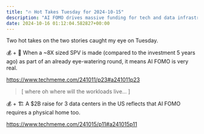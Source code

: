 ```yaml
---
title: "🔥 Hot Takes Tuesday for 2024-10-15"
description: "AI FOMO drives massive funding for tech and data infrastructure in today’s market."
date: 2024-10-16 01:12:04.582827+00:00
---
```


<!-- buttondown-editor-mode: fancy --><p>Two hot takes on the two stories caught my eye on Tuesday.</p><p>💰 + 🤖 When a ~8X sized SPV is made (compared to the investment 5 years ago) as part of an already eye-watering round, it means AI FOMO is very real.</p><p><a target="_blank" rel="noopener noreferrer nofollow" href="https://www.techmeme.com/241011/p23#a241011p23">https://www.techmeme.com/241011/p23#a241011p23</a></p><blockquote class="pullquote"><p>[ where oh where will the workloads live… ]</p></blockquote><p>💰 + 🏗️ A $2B raise for 3 data centers in the US reflects that AI FOMO requires a physical home too. </p><p><a target="_blank" rel="noopener noreferrer nofollow" href="https://www.techmeme.com/241015/p11#a241015p11">https://www.techmeme.com/241015/p11#a241015p11</a></p><p></p>
